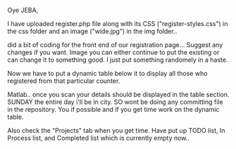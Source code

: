 Oye JEBA,

I have uploaded register.php file along with its CSS ("register-styles.css") in the css folder and an image ("wide.jpg") in the img folder.. 

did a bit of coding for the front end of our registration page... Suggest any changes if you want. Image you can either continue to put the existing or can change it to something good. I just put something randomely in a haste.

Now we have to put a dynamic table below it to display all those who registered from that particular counter.

Matlab.. once you scan your details should be displayed in the table section.
SUNDAY the entire day i'll be in city. SO wont be doing any committing file in the repository. You if possible and if you get time work on the dynamic table. 

Also check the "Projects" tab when you get time. Have put up TODO list, In Process list, and Completed list which is currently empty now.. 
